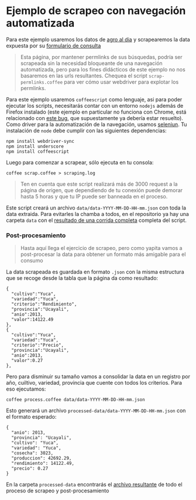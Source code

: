 Ejemplo de scrapeo con navegación automatizada
=========

Para este ejemplo usaremos los datos de [agro al dia](http://agroaldia.minag.gob.pe/sisin/clients) y scrapearemos la data expuesta por su [formulario de consulta](http://agroaldia.minag.gob.pe/sisin/clients/detalle/location:Siembras,Per%C3%BA/domain:Siembras,Algod%C3%B3n/subject:Siembras,Cosecha/period:Siembras,2000;Siembras,2001;Siembras,2002;Siembras,2003;Siembras,2004;Siembras,2005;Siembras,2006;Siembras,2007;Siembras,2008;Siembras,2009;Siembras,2010;Siembras,2011;Siembras,2012;Siembras,2013/axis:location/flatten:1/prefix:Siembras/write:1/bc:Inicio,index;Cultivos,cadenas.module:Siembras;Algod%C3%B3n,siembrascadenas.Algod%C3%B3n)

> Esta página, por mantener permlinks de sus búsquedas, podría ser scrapeada sin la necesidad bloqueante
 de una navegación automatizada, pero para los fines didácticos de este ejemplo no nos basaremos en las
 urls resultantes. Chequea el script `scrap-permlinks.coffee` para ver cómo usar webdriver para explotar
 los permlinks.

Para este ejemplo usaremos `coffeescript` como lenguaje, asi para poder ejecutar los scripts, necesitarás
contar con un entorno `nodejs` además de Firefox instalado (este ejemplo en particular no funciona con Chrome,
está relacionado con [este bug](http://code.google.com/p/chromedriver/issues/detail?id=35), que supuestamente
ya debería estar resuelto).
Como driver para la automatización de la navegación, usamos [seleniun](http://www.seleniumhq.org/).
Tu instalación de `node` debe cumplir con las siguientes dependencias:
```
npm install webdriver-sync
npm install underscore
npm install coffeescript
```

Luego para comenzar a scrapear, sólo ejecuta en tu consola:
```
coffee scrap.coffee > scraping.log
```
> Ten en cuenta que este script realizará más de 3000 request a la página de origen, que dependiendo de tu conexión puede demorar hasta 5 horas y que tu IP puede ser banneada en el proceso.

Este script creará un archivo `data/data-YYYY-MM-DD-HH-mm.json` con toda la data extraida.
Para evitarles la chamba a todos, en el repositorio ya hay una carpeta `data` con el [resultado de una corrida completa](https://raw.github.com/merunga/ejemplo-scraping-webdriver/master/data/data-2013-10-13-23-33.json)
completa del script.

### Post-procesamiento
> Hasta aquí llega el ejercicio de scrapeo, pero como yapita vamos a post-procesar la data para obtener un
 formato más amigable para el consumo

La data scrapeada es guardada en formato `.json` con la misma estructura que se recoge desde la tabla
que la página da como resultado:
```
{
  "cultivo":"Yuca",
  "variedad":"Yuca",
  "criterio":"Rendimiento",
  "provincia":"Ucayali",
  "anio":2013,
  "valor":14122.49
},
{
  "cultivo":"Yuca",
  "variedad":"Yuca",
  "criterio":"Precio",
  "provincia":"Ucayali",
  "anio":2013,
  "valor":0.27
},
```

Pero para disminuir su tamaño vamos a consolidar la data en un registro por año, cuiltivo, variedad, provincia que cuente con todos los criterios. Para eso ejecutamos:
```
coffee process.coffee data/data-YYYY-MM-DD-HH-mm.json
```
Esto generará un archivo `processed-data/data-YYYY-MM-DD-HH-mm.json` con el formato esperado:
```
{
  "anio": 2013,
  "provincia": "Ucayali",
  "cultivo": "Yuca",
  "variedad": "Yuca",
  "cosecha": 3023,
  "produccion": 42692.29,
  "rendimiento": 14122.49,
  "precio": 0.27
}
```
En la carpeta `processed-data` encontrarás el [archivo resultante](https://raw.github.com/merunga/ejemplo-scraping-webdriver/master/processed-data/data-2013-10-13-23-33.json) de todo el proceso de scrapeo y post-procesamiento
